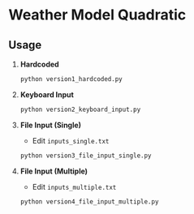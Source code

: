 # Weather Model Quadratic

## Usage

1. **Hardcoded**
   ```bash
   python version1_hardcoded.py
   ```

2. **Keyboard Input**
   ```bash
   python version2_keyboard_input.py
   ```

3. **File Input (Single)**
   - Edit `inputs_single.txt`
   ```bash
   python version3_file_input_single.py
   ```

4. **File Input (Multiple)**
   - Edit `inputs_multiple.txt`
   ```bash
   python version4_file_input_multiple.py
   ```
